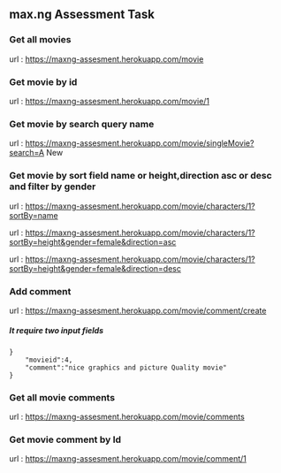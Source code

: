 ## max.ng Assessment Task

### Get  all movies
url : https://maxng-assesment.herokuapp.com/movie

### Get movie by id
url : https://maxng-assesment.herokuapp.com/movie/1

### Get movie by search query name
url : https://maxng-assesment.herokuapp.com/movie/singleMovie?search=A New 

### Get movie by sort field name or height,direction asc or desc and filter by gender

url : https://maxng-assesment.herokuapp.com/movie/characters/1?sortBy=name

url : https://maxng-assesment.herokuapp.com/movie/characters/1?sortBy=height&gender=female&direction=asc

url : https://maxng-assesment.herokuapp.com/movie/characters/1?sortBy=height&gender=female&direction=desc

### Add comment
url : https://maxng-assesment.herokuapp.com/movie/comment/create
##### It require two input fields 
```
}
    "movieid":4,
    "comment":"nice graphics and picture Quality movie"
}
```
### Get all movie comments
url : https://maxng-assesment.herokuapp.com/movie/comments

### Get movie comment by Id
url : https://maxng-assesment.herokuapp.com/movie/comment/1
